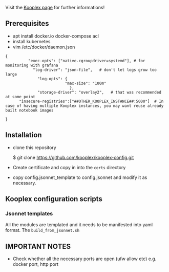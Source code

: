 Visit the [Kooplex page](https://kooplex.github.io/) for further informations!

## Prerequisites

* apt install docker.io docker-compose acl
* install kubernetes
* vim /etc/docker/daemon.json
```
{
          "exec-opts": ["native.cgroupdriver=systemd"], # for monitoring with grafana
            "log-driver": "json-file",   # don't let logs grow too large
              "log-opts": {
                          "max-size": "100m"
                            },
              "storage-driver": "overlay2",   # that was recommended at some point
      "insecure-registries":["##OTHER_KOOPLEX_INSTANCE##:5000"]  # In case of having multiple Kooplex instances, you may want reuse already built notebook images

}
```

## Installation

* clone this repository

    $ git clone https://github.com/kooplex/kooplex-config.git

* Create certificate and copy in into the `certs` directory

* copy config.jsonnet_template to config.jsonnet and modify it as necessary.

## Kooplex configuration scripts

### Jsonnet templates
All the modules are templated and it needs to be manifested into yaml format. The `build_from_jsonnet.sh` 

## IMPORTANT NOTES
* Check whether all the necessary ports are open (ufw allow etc) e.g. docker port, http port

